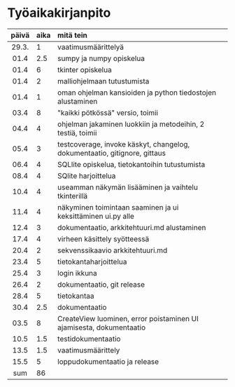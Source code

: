 # Työaikakirjanpito

| päivä | aika | mitä tein  |
| :----:|:-----| :-----|
| 29.3. | 1    | vaatimusmäärittelyä |
| 01.4	| 2.5  | sumpy ja numpy opiskelua |
| 01.4	| 6    | tkinter opiskelua |
| 01.4	| 2    | malliohjelmaan tutustumista |
| 01.4	| 1    | oman ohjelman kansioiden ja python tiedostojen alustaminen |
| 03.4	| 8    | "kaikki pötkössä" versio, toimii |
| 04.4  | 4    | ohjelman jakaminen luokkiin ja metodeihin, 2 testiä, toimii |
| 05.4  | 3    | testcoverage, invoke käskyt, changelog, dokumentaatio, gitignore, gittaus
| 06.4	| 4    | SQLlite opiskelua, tietokantoihin tutustumista
| 08.4  | 4    | SQlite harjoittelua
| 10.4  | 4    | useamman näkymän lisääminen ja vaihtelu tkinterillä
| 11.4	| 4    | näkyminen toimintaan saaminen ja ui keksittäminen ui.py alle
| 12.4  | 3    | dokumentaatio, arkkitehtuuri.md alustaminen
| 17.4  | 4    | virheen käsittely syötteessä
| 20.4  | 2    | sekvenssikaavio arkkitehtuuri.md
| 23.4  | 5    | tietokantaharjoittelua
| 25.4  | 3    | login ikkuna
| 26.4  | 2    | dokumentaatio, git release
| 28.4  | 5    | tietokantaa
| 30.4  | 2.5  | dokumentaatio
| 03.5  | 8    | CreateView luominen, error poistaminen UI ajamisesta, dokumentaatio
| 10.5  | 1.5  | testidokumentaatio
| 13.5  | 1.5  | vaatimusmäärittely
| 15.5	| 5    | loppudokumentaatio ja release
| sum	| 86   |
